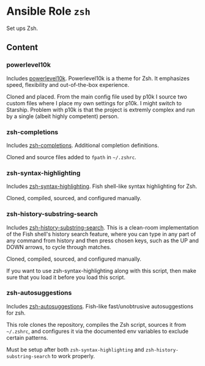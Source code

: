# Ansible Role `zsh`

Set ups Zsh.

## Content

### powerlevel10k

Includes [powerlevel10k][p10k]. Powerlevel10k is a theme for Zsh. It emphasizes
speed, flexibility and out-of-the-box experience.

Cloned and placed. From the main config file used by p10k I source two custom
files where I place my own settings for p10k. I might switch to Starship.
Problem with p10k is that the project is extremly complex and run by a single
(albeit highly competent) person.

[p10k]: https://github.com/romkatv/powerlevel10k

### zsh-completions

Includes [zsh-completions][zsh-completions]. Additional completion definitions.

Cloned and source files added to `fpath` in `~/.zshrc`.

[zsh-completions]: https://github.com/zsh-users/zsh-completions

### zsh-syntax-highlighting

Includes [zsh-syntax-highlighting][zsh-syntax-highlighting]. Fish shell-like
syntax highlighting for Zsh.

Cloned, compiled, sourced, and configured manually.

[zsh-syntax-highlighting]: https://github.com/zsh-users/zsh-syntax-highlighting

### zsh-history-substring-search

Includes [zsh-history-substring-search][zsh-history-substring-search]. This is a
clean-room implementation of the Fish shell's history search feature, where you
can type in any part of any command from history and then press chosen keys,
such as the UP and DOWN arrows, to cycle through matches.

Cloned, compiled, sourced, and configured manually.

If you want to use zsh-syntax-highlighting along with this script, then make
sure that you load it before you load this script.

[zsh-history-substring-search]:
  https://github.com/zsh-users/zsh-history-substring-search

### zsh-autosuggestions

Includes [zsh-autosuggestions][zsh-autosuggestions]. Fish-like fast/unobtrusive
autosuggestions for zsh.

This role clones the repository, compiles the Zsh script, sources it from
`~/.zshrc`, and configures it via the documented env variables to exclude
certain patterns.

Must be setup after both `zsh-syntax-highlighting` and
`zsh-history-substring-search` to work properly.

[zsh-autosuggestions]: https://github.com/zsh-users/zsh-autosuggestions
